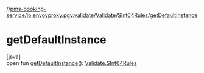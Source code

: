 //[pms-booking-service](../../../../index.md)/[io.envoyproxy.pgv.validate](../../index.md)/[Validate](../index.md)/[SInt64Rules](index.md)/[getDefaultInstance](get-default-instance.md)

# getDefaultInstance

[java]\
open fun [getDefaultInstance](get-default-instance.md)(): [Validate.SInt64Rules](index.md)